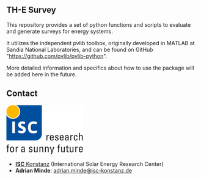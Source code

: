 ## TH-E Survey

This repository provides a set of python functions and scripts to evaluate and generate surveys for energy systems.

It utilizes the independent pvlib toolbox, originally developed in MATLAB at Sandia National Laboratories,
and can be found on GitHub "https://github.com/pvlib/pvlib-python".

More detailed information and specifics about how to use the package will be added here in the future.


## Contact

![ISC logo](doc/img/isc-logo.png)

- [**ISC** Konstanz](http://isc-konstanz.de/) (International Solar Energy Research Center)
- **Adrian Minde**: adrian.minde@isc-konstanz.de
